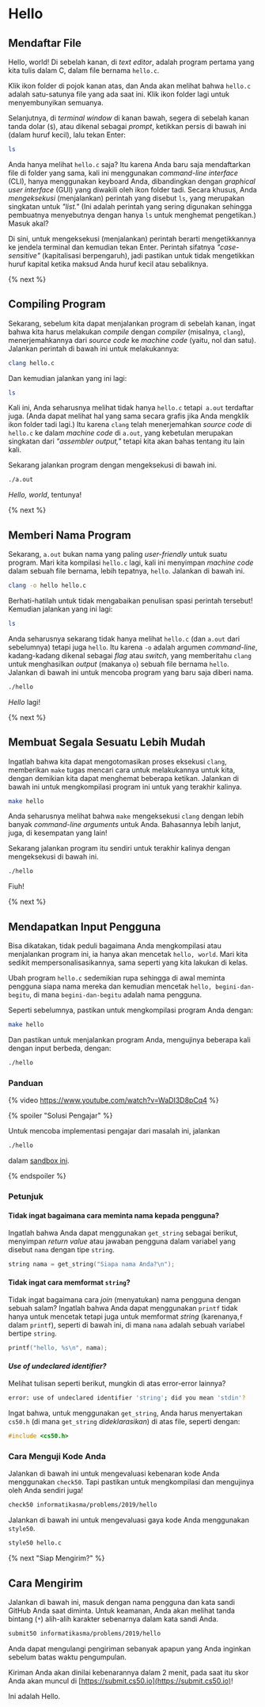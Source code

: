 # Hello

<!-- TODO Introduction Video

{% video https://www.youtube.com/watch?v=sxXQ-jgUIg8 %}

{% next %} -->

## Mendaftar File

Hello, world! Di sebelah kanan, di *text editor*, adalah program pertama yang kita tulis dalam C, dalam file bernama `hello.c`.

Klik ikon folder di pojok kanan atas, dan Anda akan melihat bahwa `hello.c` adalah satu-satunya file yang ada saat ini. Klik ikon folder lagi untuk menyembunyikan semuanya.

Selanjutnya, di *terminal window* di kanan bawah, segera di sebelah kanan tanda dolar (`$`), atau dikenal sebagai *prompt*, ketikkan persis di bawah ini (dalam huruf kecil), lalu tekan Enter:

```bash
ls
```

Anda hanya melihat `hello.c` saja? Itu karena Anda baru saja mendaftarkan file di folder yang sama, kali ini menggunakan *command-line interface* (CLI), hanya menggunakan keyboard Anda, dibandingkan dengan *graphical user interface* (GUI) yang diwakili oleh ikon folder tadi. Secara khusus, Anda *mengeksekusi* (menjalankan) perintah yang disebut `ls`, yang merupakan singkatan untuk *"list."* (Ini adalah perintah yang sering digunakan sehingga pembuatnya menyebutnya dengan hanya `ls` untuk menghemat pengetikan.) Masuk akal?

Di sini, untuk mengeksekusi (menjalankan) perintah berarti mengetikkannya ke jendela terminal dan kemudian tekan Enter. Perintah sifatnya *"case-sensitive"* (kapitalisasi berpengaruh), jadi pastikan untuk tidak mengetikkan huruf kapital ketika maksud Anda huruf kecil atau sebaliknya.

{% next %}

## Compiling Program

Sekarang, sebelum kita dapat menjalankan program di sebelah kanan, ingat bahwa kita harus melakukan *compile* dengan *compiler* (misalnya, `clang`), menerjemahkannya dari *source code* ke *machine code* (yaitu, nol dan satu). Jalankan perintah di bawah ini untuk melakukannya:

```bash
clang hello.c
```

Dan kemudian jalankan yang ini lagi:

```bash
ls
```

Kali ini, Anda seharusnya melihat tidak hanya `hello.c` tetapi` a.out` terdaftar juga. (Anda dapat melihat hal yang sama secara grafis jika Anda mengklik ikon folder tadi lagi.) Itu karena `clang` telah menerjemahkan *source code* di `hello.c` ke dalam *machine code* di `a.out`, yang kebetulan merupakan singkatan dari *"assembler output,"* tetapi kita akan bahas tentang itu lain kali.

Sekarang jalankan program dengan mengeksekusi di bawah ini.

```bash
./a.out
```

*Hello, world*, tentunya!

{% next %}

## Memberi Nama Program

Sekarang, `a.out` bukan nama yang paling *user-friendly* untuk suatu program. Mari kita kompilasi `hello.c` lagi, kali ini menyimpan *machine code* dalam sebuah file bernama, lebih tepatnya, `hello`. Jalankan di bawah ini.

```bash
clang -o hello hello.c
```

Berhati-hatilah untuk tidak mengabaikan penulisan spasi perintah tersebut! Kemudian jalankan yang ini lagi:

```bash
ls
```

Anda seharusnya sekarang tidak hanya melihat `hello.c` (dan `a.out` dari sebelumnya) tetapi juga `hello`. Itu karena `-o` adalah argumen *command-line*, kadang-kadang dikenal sebagai *flag* atau *switch*, yang memberitahu `clang` untuk menghasilkan *output* (makanya `o`) sebuah file bernama `hello`. Jalankan di bawah ini untuk mencoba program yang baru saja diberi nama.

```bash
./hello
```

*Hello* lagi!

{% next %}

## Membuat Segala Sesuatu Lebih Mudah

Ingatlah bahwa kita dapat mengotomasikan proses eksekusi `clang`, memberikan `make` tugas mencari cara untuk melakukannya untuk kita, dengan demikian kita dapat menghemat beberapa ketikan. Jalankan di bawah ini untuk mengkompilasi program ini untuk yang terakhir kalinya.

```bash
make hello
```

Anda seharusnya melihat bahwa `make` mengeksekusi `clang` dengan lebih banyak *command-line arguments* untuk Anda. Bahasannya lebih lanjut, juga, di kesempatan yang lain!

Sekarang jalankan program itu sendiri untuk terakhir kalinya dengan mengeksekusi di bawah ini.

```bash
./hello
```

Fiuh!

{% next %}

## Mendapatkan Input Pengguna

Bisa dikatakan, tidak peduli bagaimana Anda mengkompilasi atau menjalankan program ini, ia hanya akan mencetak `hello, world`. Mari kita sedikit mempersonalisasikannya, sama seperti yang kita lakukan di kelas.

Ubah program `hello.c` sedemikian rupa sehingga di awal meminta pengguna siapa nama mereka dan kemudian mencetak `hello, begini-dan-begitu`, di mana `begini-dan-begitu` adalah nama pengguna.

Seperti sebelumnya, pastikan untuk mengkompilasi program Anda dengan:

```bash
make hello
```

Dan pastikan untuk menjalankan program Anda, mengujinya beberapa kali dengan input berbeda, dengan:

```bash
./hello
```

### Panduan

{% video https://www.youtube.com/watch?v=WaDI3D8pCq4 %}

{% spoiler "Solusi Pengajar" %}

Untuk mencoba implementasi pengajar dari masalah ini, jalankan

```bash
./hello
```

dalam [sandbox ini](http://bit.ly/2Qp0a2g).

{% endspoiler %}

### Petunjuk

#### Tidak ingat bagaimana cara meminta nama kepada pengguna?

Ingatlah bahwa Anda dapat menggunakan `get_string` sebagai berikut, menyimpan *return value* atau jawaban pengguna dalam variabel yang disebut `nama` dengan tipe `string`.

```c
string nama = get_string("Siapa nama Anda?\n");
```

#### Tidak ingat cara memformat `string`?

Tidak ingat bagaimana cara *join* (menyatukan) nama pengguna dengan sebuah salam? Ingatlah bahwa Anda dapat menggunakan `printf` tidak hanya untuk mencetak tetapi juga untuk memformat *string* (karenanya,`f` dalam `printf`), seperti di bawah ini, di mana `nama` adalah sebuah variabel bertipe `string`.

```c
printf("hello, %s\n", nama);
```

#### *Use of undeclared identifier?*

Melihat tulisan seperti berikut, mungkin di atas error-error lainnya?

```bash
error: use of undeclared identifier 'string'; did you mean 'stdin'?
```

Ingat bahwa, untuk menggunakan `get_string`, Anda harus menyertakan `cs50.h` (di mana `get_string` *dideklarasikan*) di atas file, seperti dengan:

```c
#include <cs50.h>
```

### Cara Menguji Kode Anda

Jalankan di bawah ini untuk mengevaluasi kebenaran kode Anda menggunakan `check50`. Tapi pastikan untuk mengkompilasi dan mengujinya oleh Anda sendiri juga!

```bash
check50 informatikasma/problems/2019/hello
```

Jalankan di bawah ini untuk mengevaluasi gaya kode Anda menggunakan `style50`.

```bash
style50 hello.c
```

{% next "Siap Mengirim?" %}

## Cara Mengirim

Jalankan di bawah ini, masuk dengan nama pengguna dan kata sandi GitHub Anda saat diminta. Untuk keamanan, Anda akan melihat tanda bintang (`*`) alih-alih karakter sebenarnya dalam kata sandi Anda.

```bash
submit50 informatikasma/problems/2019/hello
```

Anda dapat mengulangi pengiriman sebanyak apapun yang Anda inginkan sebelum batas waktu pengumpulan.

Kiriman Anda akan dinilai kebenarannya dalam 2 menit, pada saat itu skor Anda akan muncul di [https://submit.cs50.io](https://submit.cs50.io)!

Ini adalah Hello.
